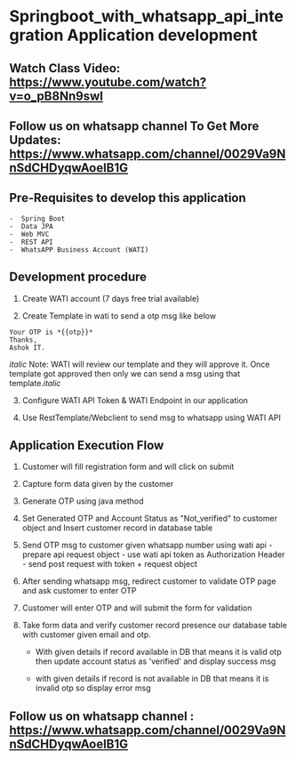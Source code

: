 # Springboot_with_whatsapp_api_integration Application development

## Watch Class Video: https://www.youtube.com/watch?v=o_pB8Nn9swI

## Follow us on whatsapp channel To Get More Updates: https://www.whatsapp.com/channel/0029Va9NnSdCHDyqwAoeIB1G

## Pre-Requisites to develop this application
	-  Spring Boot
	-  Data JPA
	-  Web MVC
	-  REST API
	-  WhatsAPP Business Account (WATI)

## Development procedure

1) Create WATI account (7 days free trial available)		

2) Create Template in wati to send a otp msg like below

```Greetings for the day..!!
Your OTP is *{{otp}}*
Thanks,
Ashok IT.	
```

*italic* Note: WATI will review our template and they will approve it. Once template got approved then only we can send a msg using that template.*italic*

3) Configure WATI API Token & WATI Endpoint in our application

4) Use RestTemplate/Webclient to send msg to whatsapp using WATI API


## Application Execution Flow

1) Customer will fill registration form and will click on submit

2) Capture form data given by the customer 

3) Generate OTP using java method

4) Set Generated OTP and Account Status as "Not_verified" to customer object and Insert customer record in database table

5) Send OTP msg to customer given whatsapp number using wati api
			- prepare api request object
			- use wati api token as Authorization Header
			- send post request with token + request object

7) After sending whatsapp msg, redirect customer to validate OTP page and ask customer to enter OTP

8) Customer will enter OTP and will submit the form for validation

9) Take form data and verify customer record presence our database table with customer given email and otp. 

	- With given details if record available in DB that means it is valid otp then update account status as 'verified' and display success msg

	- with given details if record is not available in DB that means it is invalid otp so display error msg

 ## Follow us on whatsapp channel : https://www.whatsapp.com/channel/0029Va9NnSdCHDyqwAoeIB1G
	
